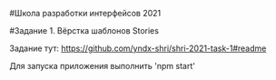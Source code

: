 #Школа разработки интерфейсов 2021

#Задание 1. Вёрстка шаблонов Stories

Задание тут: https://github.com/yndx-shri/shri-2021-task-1#readme

Для запуска приложения выполнить 'npm start'